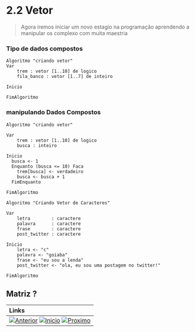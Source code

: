 # 2.2 Vetor
> Agora iremos iniciar um novo estagio na programação aprendendo a manipular os complexo com muita maestria

### Tipo de dados compostos

~~~ alg
Algoritmo "criando vetor"
Var
    trem : vetor [1..10] de logico
    fila_banco : vetor [1..7] de inteiro

Inicio    

FimAlgoritmo
~~~

### manipulando Dados Compostos

~~~ alg
Algoritmo "criando vetor"

Var
    trem : vetor [1..10] de logico
    busca : inteiro

Inicio
  busca <- 1
  Enquanto (busca <= 10) Faca
    trem[busca] <- verdadeiro
    busca <- busca + 1
  FimEnquanto

FimAlgoritmo
~~~

~~~ alg
Algoritmo "Criando Vetor de Caracteres"

Var
    letra        : caractere
    palavra      : caractere
    frase        : caractere
    post_twitter : caractere

Inicio
    letra <- "c"
    palavra <- "goiaba"
    frase <- "eu sou a lenda"
    post_twitter <- "ola, eu sou uma postagem no twitter!"

FimAlgoritmo
~~~

## Matriz ?

|**Links** |   
|:--- |
|[![Anterior](https://img.shields.io/badge/Anterior-D70A53?style=for-the-badge)](2.1.md) [![Inicio](https://img.shields.io/badge/Inicio-000000?style=for-the-badge)](../README.md) [![Proximo](https://img.shields.io/badge/Proximo-0078D6?style=for-the-badge)](2.3.md)|